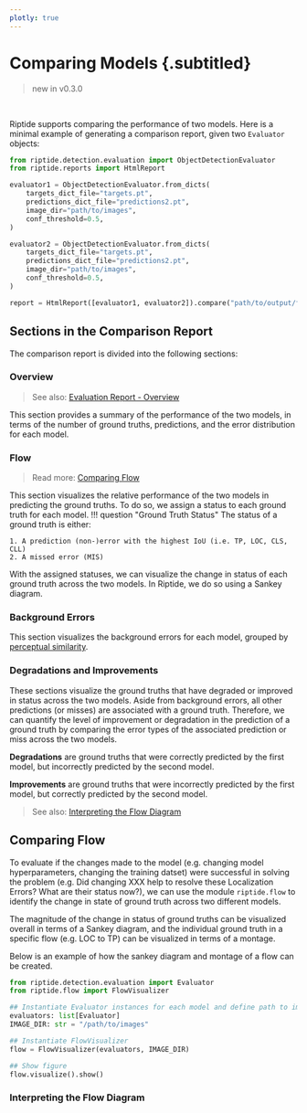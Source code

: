 ```yaml
---
plotly: true
---
```


# Comparing Models {.subtitled}
> new in v0.3.0

<br>

Riptide supports comparing the performance of two models. Here is a minimal example of generating a comparison report, given two `Evaluator` objects:

```python
from riptide.detection.evaluation import ObjectDetectionEvaluator
from riptide.reports import HtmlReport

evaluator1 = ObjectDetectionEvaluator.from_dicts(
    targets_dict_file="targets.pt",
    predictions_dict_file="predictions2.pt",
    image_dir="path/to/images",
    conf_threshold=0.5,
)

evaluator2 = ObjectDetectionEvaluator.from_dicts(
    targets_dict_file="targets.pt",
    predictions_dict_file="predictions2.pt",
    image_dir="path/to/images",
    conf_threshold=0.5,
)

report = HtmlReport([evaluator1, evaluator2]).compare("path/to/output/folder")
```

## Sections in the Comparison Report
The comparison report is divided into the following sections:
### Overview
> See also: [Evaluation Report - Overview](evaluation/index.md#overview)

This section provides a summary of the performance of the two models, in terms of the number of ground truths, predictions, and the error distribution for each model.


### Flow
> Read more: [Comparing Flow](#comparing-flow)

This section visualizes the relative performance of the two models in predicting the ground truths. To do so, we assign a status to each ground truth for each model.
!!! question "Ground Truth Status"
    The status of a ground truth is either:

    1. A prediction (non-)error with the highest IoU (i.e. TP, LOC, CLS, CLL)
    2. A missed error (MIS)

With the assigned statuses, we can visualize the change in status of each ground truth across the two models. In Riptide, we do so using a Sankey diagram.

### Background Errors
This section visualizes the background errors for each model, grouped by [perceptual similarity](evaluation/similarity.md).

### Degradations and Improvements
These sections visualize the ground truths that have degraded or improved in status across the two models. Aside from background errors, all other predictions (or misses) are associated with a ground truth. Therefore, we can quantify the level of improvement or degradation in the prediction of a ground truth by comparing the error types of the associated prediction or miss across the two models.

**Degradations** are ground truths that were correctly predicted by the first model, but incorrectly predicted by the second model.

**Improvements** are ground truths that were incorrectly predicted by the first model, but correctly predicted by the second model.

> See also: [Interpreting the Flow Diagram](#interpreting-the-flow-diagram)


## Comparing Flow
To evaluate if the changes made to the model (e.g. changing model hyperparameters, changing the training datset) were successful in solving the problem (e.g. Did changing XXX help to resolve these Localization Errors? What are their status now?), we can use the module `riptide.flow` to identify the change in state of ground truth across two different models.

The magnitude of the change in status of ground truths can be visualized overall in terms of a Sankey diagram, and the individual ground truth in a specific flow (e.g. LOC to TP) can be visualized in terms of a montage.

Below is an example of how the sankey diagram and montage of a flow can be created.

```python
from riptide.detection.evaluation import Evaluator
from riptide.flow import FlowVisualizer

## Instantiate Evaluator instances for each model and define path to image directory
evaluators: list[Evaluator]
IMAGE_DIR: str = "/path/to/images"

## Instantiate FlowVisualizer
flow = FlowVisualizer(evaluators, IMAGE_DIR)

## Show figure
flow.visualize().show()
```
### Interpreting the Flow Diagram
<div class="example">
    <div id="a7f1c339-0e59-46d5-8d59-42866a48b3a9" class="plotly-graph-div" style="height:100%; width:100%;"></div>            <script type="text/javascript">                                    window.PLOTLYENV=window.PLOTLYENV || {};                                    if (document.getElementById("a7f1c339-0e59-46d5-8d59-42866a48b3a9")) {                    Plotly.newPlot(                        "a7f1c339-0e59-46d5-8d59-42866a48b3a9",                        [{"link":{"color":["rgba(0, 255, 0, 0.3)","rgba(0, 255, 0, 0.3)","rgba(0, 255, 0, 0.3)","rgba(0, 255, 0, 0.3)","rgba(0, 255, 0, 0.3)","rgba(255, 215, 0, 0.3)","rgba(255, 215, 0, 0.3)","rgba(255, 215, 0, 0.3)","rgba(255, 215, 0, 0.3)","rgba(255, 215, 0, 0.3)","rgba(220, 20, 60, 0.3)","rgba(220, 20, 60, 0.3)","rgba(220, 20, 60, 0.3)","rgba(220, 20, 60, 0.3)","rgba(220, 20, 60, 0.3)","rgba(255, 69, 0, 0.3)","rgba(255, 69, 0, 0.3)","rgba(255, 69, 0, 0.3)","rgba(255, 69, 0, 0.3)","rgba(255, 69, 0, 0.3)","rgba(154, 205, 50, 0.3)","rgba(154, 205, 50, 0.3)","rgba(154, 205, 50, 0.3)","rgba(154, 205, 50, 0.3)","rgba(154, 205, 50, 0.3)"],"label":["0.00","0.00","1.00","0.00","0.00","1.00","-1.00","-1.00","0.00"],"source":[0,0,0,0,0,1,1,1,1,1,2,2,2,2,2,3,3,3,3,3,4,4,4,4,4],"target":[5,6,7,8,9,5,6,7,8,9,5,6,7,8,9,5,6,7,8,9,5,6,7,8,9],"value":[82,10,0,0,15,38,15,0,0,0,12,0,23,0,0,0,0,30,0,0,20,15,0,0,10]},"node":{"color":["rgba(0, 255, 0, 0.8)","rgba(255, 215, 0, 0.8)","rgba(220, 20, 60, 0.8)","rgba(255, 69, 0, 0.8)","rgba(154, 205, 50, 0.8)","rgba(0, 255, 0, 0.8)","rgba(255, 215, 0, 0.8)","rgba(220, 20, 60, 0.8)","rgba(255, 69, 0, 0.8)","rgba(154, 205, 50, 0.8)"],"label":["Model 1 TP","Model 1 LOC","Model 1 CLS","Model 1 CLL","Model 1 MIS","Model 2 TP","Model 2 LOC","Model 2 CLS","Model 2 CLL","Model 2 MIS"],"line":{"color":"black","width":0.1},"pad":15,"thickness":20},"type":"sankey"}],                        {"font":{"size":10},"margin":{"b":10,"l":20,"r":20,"t":30},"paper_bgcolor":"rgba(0,0,0,0)","plot_bgcolor":"rgba(0,0,0,0)","template":{"data":{"barpolar":[{"marker":{"line":{"color":"white","width":0.5},"pattern":{"fillmode":"overlay","size":10,"solidity":0.2}},"type":"barpolar"}],"bar":[{"error_x":{"color":"rgb(36,36,36)"},"error_y":{"color":"rgb(36,36,36)"},"marker":{"line":{"color":"white","width":0.5},"pattern":{"fillmode":"overlay","size":10,"solidity":0.2}},"type":"bar"}],"carpet":[{"aaxis":{"endlinecolor":"rgb(36,36,36)","gridcolor":"white","linecolor":"white","minorgridcolor":"white","startlinecolor":"rgb(36,36,36)"},"baxis":{"endlinecolor":"rgb(36,36,36)","gridcolor":"white","linecolor":"white","minorgridcolor":"white","startlinecolor":"rgb(36,36,36)"},"type":"carpet"}],"choropleth":[{"colorbar":{"outlinewidth":1,"tickcolor":"rgb(36,36,36)","ticks":"outside"},"type":"choropleth"}],"contourcarpet":[{"colorbar":{"outlinewidth":1,"tickcolor":"rgb(36,36,36)","ticks":"outside"},"type":"contourcarpet"}],"contour":[{"colorbar":{"outlinewidth":1,"tickcolor":"rgb(36,36,36)","ticks":"outside"},"colorscale":[[0.0,"#440154"],[0.1111111111111111,"#482878"],[0.2222222222222222,"#3e4989"],[0.3333333333333333,"#31688e"],[0.4444444444444444,"#26828e"],[0.5555555555555556,"#1f9e89"],[0.6666666666666666,"#35b779"],[0.7777777777777778,"#6ece58"],[0.8888888888888888,"#b5de2b"],[1.0,"#fde725"]],"type":"contour"}],"heatmapgl":[{"colorbar":{"outlinewidth":1,"tickcolor":"rgb(36,36,36)","ticks":"outside"},"colorscale":[[0.0,"#440154"],[0.1111111111111111,"#482878"],[0.2222222222222222,"#3e4989"],[0.3333333333333333,"#31688e"],[0.4444444444444444,"#26828e"],[0.5555555555555556,"#1f9e89"],[0.6666666666666666,"#35b779"],[0.7777777777777778,"#6ece58"],[0.8888888888888888,"#b5de2b"],[1.0,"#fde725"]],"type":"heatmapgl"}],"heatmap":[{"colorbar":{"outlinewidth":1,"tickcolor":"rgb(36,36,36)","ticks":"outside"},"colorscale":[[0.0,"#440154"],[0.1111111111111111,"#482878"],[0.2222222222222222,"#3e4989"],[0.3333333333333333,"#31688e"],[0.4444444444444444,"#26828e"],[0.5555555555555556,"#1f9e89"],[0.6666666666666666,"#35b779"],[0.7777777777777778,"#6ece58"],[0.8888888888888888,"#b5de2b"],[1.0,"#fde725"]],"type":"heatmap"}],"histogram2dcontour":[{"colorbar":{"outlinewidth":1,"tickcolor":"rgb(36,36,36)","ticks":"outside"},"colorscale":[[0.0,"#440154"],[0.1111111111111111,"#482878"],[0.2222222222222222,"#3e4989"],[0.3333333333333333,"#31688e"],[0.4444444444444444,"#26828e"],[0.5555555555555556,"#1f9e89"],[0.6666666666666666,"#35b779"],[0.7777777777777778,"#6ece58"],[0.8888888888888888,"#b5de2b"],[1.0,"#fde725"]],"type":"histogram2dcontour"}],"histogram2d":[{"colorbar":{"outlinewidth":1,"tickcolor":"rgb(36,36,36)","ticks":"outside"},"colorscale":[[0.0,"#440154"],[0.1111111111111111,"#482878"],[0.2222222222222222,"#3e4989"],[0.3333333333333333,"#31688e"],[0.4444444444444444,"#26828e"],[0.5555555555555556,"#1f9e89"],[0.6666666666666666,"#35b779"],[0.7777777777777778,"#6ece58"],[0.8888888888888888,"#b5de2b"],[1.0,"#fde725"]],"type":"histogram2d"}],"histogram":[{"marker":{"line":{"color":"white","width":0.6}},"type":"histogram"}],"mesh3d":[{"colorbar":{"outlinewidth":1,"tickcolor":"rgb(36,36,36)","ticks":"outside"},"type":"mesh3d"}],"parcoords":[{"line":{"colorbar":{"outlinewidth":1,"tickcolor":"rgb(36,36,36)","ticks":"outside"}},"type":"parcoords"}],"pie":[{"automargin":true,"type":"pie"}],"scatter3d":[{"line":{"colorbar":{"outlinewidth":1,"tickcolor":"rgb(36,36,36)","ticks":"outside"}},"marker":{"colorbar":{"outlinewidth":1,"tickcolor":"rgb(36,36,36)","ticks":"outside"}},"type":"scatter3d"}],"scattercarpet":[{"marker":{"colorbar":{"outlinewidth":1,"tickcolor":"rgb(36,36,36)","ticks":"outside"}},"type":"scattercarpet"}],"scattergeo":[{"marker":{"colorbar":{"outlinewidth":1,"tickcolor":"rgb(36,36,36)","ticks":"outside"}},"type":"scattergeo"}],"scattergl":[{"marker":{"colorbar":{"outlinewidth":1,"tickcolor":"rgb(36,36,36)","ticks":"outside"}},"type":"scattergl"}],"scattermapbox":[{"marker":{"colorbar":{"outlinewidth":1,"tickcolor":"rgb(36,36,36)","ticks":"outside"}},"type":"scattermapbox"}],"scatterpolargl":[{"marker":{"colorbar":{"outlinewidth":1,"tickcolor":"rgb(36,36,36)","ticks":"outside"}},"type":"scatterpolargl"}],"scatterpolar":[{"marker":{"colorbar":{"outlinewidth":1,"tickcolor":"rgb(36,36,36)","ticks":"outside"}},"type":"scatterpolar"}],"scatter":[{"fillpattern":{"fillmode":"overlay","size":10,"solidity":0.2},"type":"scatter"}],"scatterternary":[{"marker":{"colorbar":{"outlinewidth":1,"tickcolor":"rgb(36,36,36)","ticks":"outside"}},"type":"scatterternary"}],"surface":[{"colorbar":{"outlinewidth":1,"tickcolor":"rgb(36,36,36)","ticks":"outside"},"colorscale":[[0.0,"#440154"],[0.1111111111111111,"#482878"],[0.2222222222222222,"#3e4989"],[0.3333333333333333,"#31688e"],[0.4444444444444444,"#26828e"],[0.5555555555555556,"#1f9e89"],[0.6666666666666666,"#35b779"],[0.7777777777777778,"#6ece58"],[0.8888888888888888,"#b5de2b"],[1.0,"#fde725"]],"type":"surface"}],"table":[{"cells":{"fill":{"color":"rgb(237,237,237)"},"line":{"color":"white"}},"header":{"fill":{"color":"rgb(217,217,217)"},"line":{"color":"white"}},"type":"table"}]},"layout":{"annotationdefaults":{"arrowhead":0,"arrowwidth":1},"autotypenumbers":"strict","coloraxis":{"colorbar":{"outlinewidth":1,"tickcolor":"rgb(36,36,36)","ticks":"outside"}},"colorscale":{"diverging":[[0.0,"rgb(103,0,31)"],[0.1,"rgb(178,24,43)"],[0.2,"rgb(214,96,77)"],[0.3,"rgb(244,165,130)"],[0.4,"rgb(253,219,199)"],[0.5,"rgb(247,247,247)"],[0.6,"rgb(209,229,240)"],[0.7,"rgb(146,197,222)"],[0.8,"rgb(67,147,195)"],[0.9,"rgb(33,102,172)"],[1.0,"rgb(5,48,97)"]],"sequential":[[0.0,"#440154"],[0.1111111111111111,"#482878"],[0.2222222222222222,"#3e4989"],[0.3333333333333333,"#31688e"],[0.4444444444444444,"#26828e"],[0.5555555555555556,"#1f9e89"],[0.6666666666666666,"#35b779"],[0.7777777777777778,"#6ece58"],[0.8888888888888888,"#b5de2b"],[1.0,"#fde725"]],"sequentialminus":[[0.0,"#440154"],[0.1111111111111111,"#482878"],[0.2222222222222222,"#3e4989"],[0.3333333333333333,"#31688e"],[0.4444444444444444,"#26828e"],[0.5555555555555556,"#1f9e89"],[0.6666666666666666,"#35b779"],[0.7777777777777778,"#6ece58"],[0.8888888888888888,"#b5de2b"],[1.0,"#fde725"]]},"colorway":["#1F77B4","#FF7F0E","#2CA02C","#D62728","#9467BD","#8C564B","#E377C2","#7F7F7F","#BCBD22","#17BECF"],"font":{"color":"rgb(36,36,36)"},"geo":{"bgcolor":"white","lakecolor":"white","landcolor":"white","showlakes":true,"showland":true,"subunitcolor":"white"},"hoverlabel":{"align":"left"},"hovermode":"closest","mapbox":{"style":"light"},"paper_bgcolor":"white","plot_bgcolor":"white","polar":{"angularaxis":{"gridcolor":"rgb(232,232,232)","linecolor":"rgb(36,36,36)","showgrid":false,"showline":true,"ticks":"outside"},"bgcolor":"white","radialaxis":{"gridcolor":"rgb(232,232,232)","linecolor":"rgb(36,36,36)","showgrid":false,"showline":true,"ticks":"outside"}},"scene":{"xaxis":{"backgroundcolor":"white","gridcolor":"rgb(232,232,232)","gridwidth":2,"linecolor":"rgb(36,36,36)","showbackground":true,"showgrid":false,"showline":true,"ticks":"outside","zeroline":false,"zerolinecolor":"rgb(36,36,36)"},"yaxis":{"backgroundcolor":"white","gridcolor":"rgb(232,232,232)","gridwidth":2,"linecolor":"rgb(36,36,36)","showbackground":true,"showgrid":false,"showline":true,"ticks":"outside","zeroline":false,"zerolinecolor":"rgb(36,36,36)"},"zaxis":{"backgroundcolor":"white","gridcolor":"rgb(232,232,232)","gridwidth":2,"linecolor":"rgb(36,36,36)","showbackground":true,"showgrid":false,"showline":true,"ticks":"outside","zeroline":false,"zerolinecolor":"rgb(36,36,36)"}},"shapedefaults":{"fillcolor":"black","line":{"width":0},"opacity":0.3},"ternary":{"aaxis":{"gridcolor":"rgb(232,232,232)","linecolor":"rgb(36,36,36)","showgrid":false,"showline":true,"ticks":"outside"},"baxis":{"gridcolor":"rgb(232,232,232)","linecolor":"rgb(36,36,36)","showgrid":false,"showline":true,"ticks":"outside"},"bgcolor":"white","caxis":{"gridcolor":"rgb(232,232,232)","linecolor":"rgb(36,36,36)","showgrid":false,"showline":true,"ticks":"outside"}},"title":{"x":0.05},"xaxis":{"automargin":true,"gridcolor":"rgb(232,232,232)","linecolor":"rgb(36,36,36)","showgrid":false,"showline":true,"ticks":"outside","title":{"standoff":15},"zeroline":false,"zerolinecolor":"rgb(36,36,36)"},"yaxis":{"automargin":true,"gridcolor":"rgb(232,232,232)","linecolor":"rgb(36,36,36)","showgrid":false,"showline":true,"ticks":"outside","title":{"standoff":15},"zeroline":false,"zerolinecolor":"rgb(36,36,36)"}}},"title":{"text":""}},                        {"displayModeBar": false, "responsive": true, "displaylogo": false}                    )                };                            </script>
</div>

Hovering over the nodes in the figure, we see the following breakdown of errors.

| Model | TP  | LOC | CLS | CLL | MIS |
| ----- | --- | --- | --- | --- | --- |
| 1     | 107 |  53 |  35 |  30 |  45 |
| 2     | 152 |  40 |  53 |   0 |  25 |

Furthermore, hovering over the edges, we can make the following observations:

1. **LOC → TP**: 38 targets were poorly localized by Model 1 but correctly detected in Model 2, indicating that Model 2 is better at localizing these targets.
2. **MIS → TP**: 20 targets that were missed by Model 1 were correctly detected in Model 2.
3. **CLL → CLS**: All [CLL](error_types.md#error-cll "Classification and Localization") errors in Model 1 became [CLS](error_types.md#error-cls "Classification") errors in Model 2, indicating that Model 2 is better at localizing the corresponding targets, but is still unable to classify them correctly.
4. **Improvements and Degradations**:
    - Incoming edges of _Model 2 TP_: There are $38+20+12 = 70$ improvements from Model 1 to Model 2.
    - Outgoing edges of _Model 1 TP_: There are $15+10=25$ degradations from Model 1 to Model 2.
